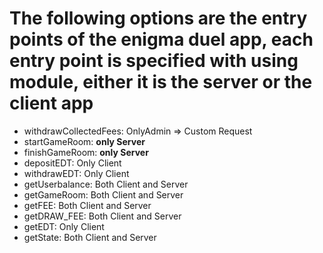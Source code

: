 # The following options are the entry points of the enigma duel app, each entry point is specified with using module, either it is the server or the client app

- withdrawCollectedFees: OnlyAdmin => Custom Request
- startGameRoom: **only Server**
- finishGameRoom: **only Server**
- depositEDT: Only Client 
- withdrawEDT: Only Client
- getUserbalance: Both Client and Server
- getGameRoom: Both Client and Server
- getFEE: Both Client and Server
- getDRAW_FEE: Both Client and Server
- getEDT: Only Client
- getState: Both Client and Server